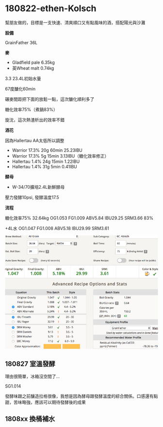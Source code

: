 # 180822-ethen-Kolsch

幫朋友做的，目標是一支快速、清爽順口又有點風味的酒，搭配陽光與沙灘

**設備**

GrainFather 36L

**麥**

* Gladfield pale 6.35kg
* 英Wheat malt 0.74kg

3.3 23.4L初始水量

67度醣化60min

碾麥間距把下面的放鬆一點，這次醣化順利多了

糖化效率75%（煮鍋83%）

旋沈，這次熱渣析出的效率不錯

**酒花**

因為Hallertau AA太低所以調整

* Warrior 17.3% 20g 60min 25.23IBU
* Warrior 17.3% 5g 15min 3.13IBU（糖化效率修正）
* Hallertau 1.4% 24g 15min 1.22IBU
* Hallertau 1.4% 31g 5min 0.41IBU

**酵母**
 
* W-34/70擴培2.4L新鮮酵母

壓力發酵10psi, 發酵溫度17.5

**流程**

糖化效率75% 32.64kg OG1.053 FG1.009 ABV5.84 IBU29.25 SRM3.66 83%

+4L水 OG1.047 FG1.008 ABV5.18 IBU29.99 SRM3.61

![](../img/test136.png)

## 180827 室溫發酵

理由很簡單，冰箱沒空間了...

SG1.014

發酵味跟之前釀造拉格很像，我想是因為酵母跟發酵溫度的綜合關係。口感還有點甜，苦味略強，應該可以期待發酵後的成果

## 1808xx 換桶補水